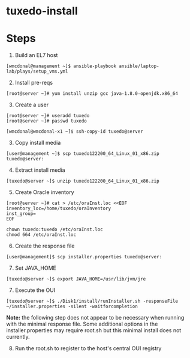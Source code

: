 # tuxedo-install

# Steps

1. Build an EL7 host

```
[wmcdonal@management ~]$ ansible-playbook ansible/laptop-lab/plays/setup_vms.yml
```

2. Install pre-reqs

```
[root@server ~]# yum install unzip gcc java-1.8.0-openjdk.x86_64
```

3. Create a user

```
[root@server ~]# useradd tuxedo
[root@server ~]# passwd tuxedo
```

```
[wmcdonal@wmcdonal-x1 ~]$ ssh-copy-id tuxedo@server
```

3. Copy install media

```
[user@management ~]$ scp tuxedo122200_64_Linux_01_x86.zip tuxedo@server:
```

4. Extract install media

```
[tuxedo@server ~]$ unzip tuxedo122200_64_Linux_01_x86.zip 
```

5. Create Oracle inventory 

```
[root@server ~]# cat > /etc/oraInst.loc <<EOF
inventory_loc=/home/tuxedo/oraInventory
inst_group=
EOF

chown tuxedo:tuxedo /etc/oraInst.loc
chmod 664 /etc/oraInst.loc
```

6. Create the response file

```
[user@management]$ scp installer.properties tuxedo@server:
```


7. Set JAVA_HOME

```
[tuxedo@server ~]$ export JAVA_HOME=/usr/lib/jvm/jre
```

7. Execute the OUI

```
[tuxedo@server ~]$ ./Disk1/install/runInstaller.sh -responseFile ~/installer.properties -silent -waitforcompletion
```

**Note:** the following step does not appear to be necessary when running with the minimal response file. Some additional options in the installer.properties may require root.sh but this minimal install does not currently.

8. Run the root.sh to register to the host's  central OUI registry


